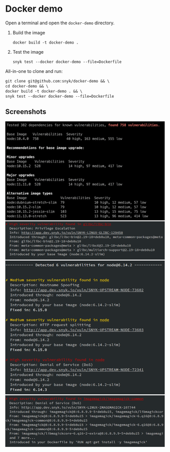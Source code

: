 # Docker demo

Open a terminal and open the `docker-demo` directory.

1. Build the image

   ```console
   docker build -t docker-demo .
   ```

2. Test the image

   ```console
   snyk test --docker docker-demo --file=Dockerfile
   ```

All-in-one to clone and run:

```console
git clone git@github.com:snyk/docker-demo && \
cd docker-demo && \
docker build -t docker-demo . && \
snyk test --docker docker-demo --file=Dockerfile
```

## Screenshots

![Base Image Remediation Screenshot](screenshots/base_image_remediation.png "Base Image Remediation")
![Base Image Vulnerability Screenshot](screenshots/base_image_vulnerability.png "Base Image Vulnerability")
![Binary Vulnerability Screenshot](screenshots/binary_vulnerability.png "Binary Vulnerability")
![User-introduced / Dockerfile vulnerability screenshot](screenshots/user_introduced_vulnerability.png "User-introduced / Dockerfile Vulnerability")
